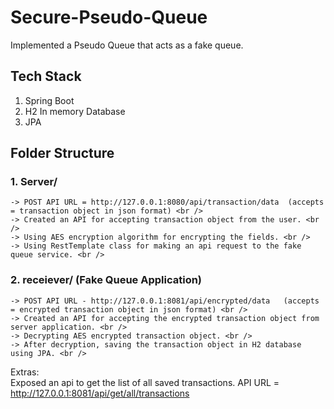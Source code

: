 # Secure-Pseudo-Queue
Implemented a Pseudo Queue that acts as a fake queue.

## Tech Stack
1. Spring Boot
2. H2 In memory Database
3. JPA

## Folder Structure
### 1. Server/  
    -> POST API URL = http://127.0.0.1:8080/api/transaction/data  (accepts = transaction object in json format) <br />
    -> Created an API for accepting transaction object from the user. <br />
    -> Using AES encryption algorithm for encrypting the fields. <br />
    -> Using RestTemplate class for making an api request to the fake queue service. <br />

### 2. receiever/ (Fake Queue Application) <br />
    -> POST API URL - http://127.0.0.1:8081/api/encrypted/data   (accepts = encrypted transaction object in json format) <br />
    -> Created an API for accepting the encrypted transaction object from server application. <br />
    -> Decrypting AES encrypted transaction object. <br />
    -> After decryption, saving the transaction object in H2 database using JPA. <br />
   
Extras: <br />
Exposed an api to get the list of all saved transactions. 
API URL = http://127.0.0.1:8081/api/get/all/transactions
